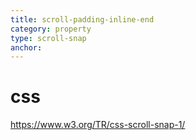 ```yaml
---
title: scroll-padding-inline-end
category: property
type: scroll-snap
anchor:
---
```


# css

<https://www.w3.org/TR/css-scroll-snap-1/>
